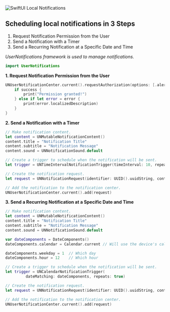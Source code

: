 
<img src="https://yourimageshare.com/ib/xjCvJQIC6f.webp" alt="SwiftUI Local Notifications">

## Scheduling local notifications in 3 Steps

1. Request Notification Permission from the User
2. Send a Notification with a Timer
3. Send a Recurring Notification at a Specific Date and Time

*UserNotifications framework is used to manage notifications.*


```swift
import UserNotifications
```

**1. Request Notification Permission from the User**
```swift
UNUserNotificationCenter.current().requestAuthorization(options: [.alert, .badge, .sound]) { success, error in
    if success {
        print("Permission granted!")
    } else if let error = error {
        print(error.localizedDescription)
    }
}
```

**2. Send a Notification with a Timer**
```swift
// Make notification content.
let content = UNMutableNotificationContent()
content.title = "Notification Title"
content.subtitle = "Notification Message"
content.sound = UNNotificationSound.default

// Create a trigger to schedule when the notification will be sent.
let trigger = UNTimeIntervalNotificationTrigger(timeInterval: 10, repeats: false) // or repeats: true

// Create the notification request.
let request = UNNotificationRequest(identifier: UUID().uuidString, content: content, trigger: trigger)

// Add the notification to the notification center.
UNUserNotificationCenter.current().add(request)
```

**3. Send a Recurring Notification at a Specific Date and Time**
```swift
// Make notification content.
let content = UNMutableNotificationContent()
content.title = "Notification Title"
content.subtitle = "Notification Message"
content.sound = UNNotificationSound.default

var dateComponents = DateComponents()
dateComponents.calendar = Calendar.current // Will use the device's calendar.

dateComponents.weekday = 1  // Which day
dateComponents.hour = 12    // Which hour

// Create a trigger to schedule when the notification will be sent.
let trigger = UNCalendarNotificationTrigger(
         dateMatching: dateComponents, repeats: true)

// Create the notification request.
let request = UNNotificationRequest(identifier: UUID().uuidString, content: content, trigger: trigger)

// Add the notification to the notification center.
UNUserNotificationCenter.current().add(request)
```
